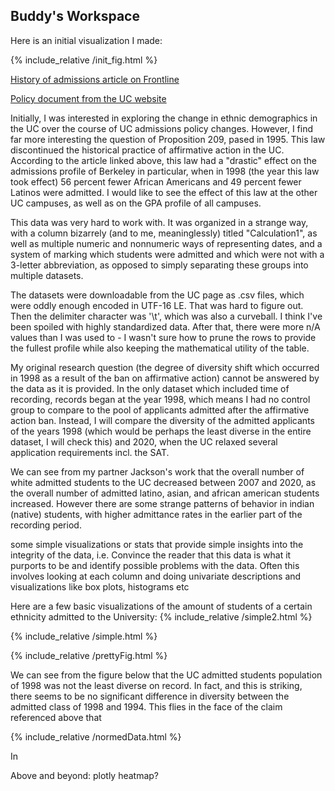 ## Buddy's Workspace

Here is an initial visualization I made:

{% include_relative /init_fig.html %}

[History of admissions article on Frontline](https://www.pbs.org/wgbh/pages/frontline/shows/sats/etc/ucb.html)

[Policy document from the UC website](https://admission.universityofcalifornia.edu/counselors/files/quick-reference.pdf)


Initially, I was interested in exploring the change in ethnic demographics in the UC over the course of UC admissions policy changes. However, I find far more interesting the question of Proposition 209, pased in 1995. This law discontinued the historical practice of affirmative action in the UC. According to the article linked above, this law had a "drastic" effect on the admissions profile of Berkeley in particular, when in 1998 (the year this law took effect) 56 percent fewer African Americans and 49 percent fewer Latinos were admitted. I would like to see the effect of this law at the other UC campuses, as well as on the GPA profile of all campuses.

This data was very hard to work with. It was organized in a strange way, with a column bizarrely (and to me, meaninglessly) titled "Calculation1", as well as multiple numeric and nonnumeric ways of representing dates, and a system of marking which students were admitted and which were not with a 3-letter abbreviation, as opposed to simply separating these groups into multiple datasets.

The datasets were downloadable from the UC page as .csv files, which were oddly enough encoded in UTF-16 LE. That was hard to figure out. Then the delimiter character was '\t', which was also a curveball. I think I've been spoiled with highly standardized data. After that, there were more n/A values than I was used to - I wasn't sure how to prune the rows to provide the fullest profile while also keeping the mathematical utility of the table.

My original research question (the degree of diversity shift which occurred in 1998 as a result of the ban on affirmative action) cannot be answered by the data as it is provided. In the only dataset which included time of recording, records began at the year 1998, which means I had no control group to compare to the pool of applicants admitted after the affirmative action ban. Instead, I will compare the diversity of the admitted applicants of the years 1998 (which would be perhaps the least diverse in the entire dataset, I will check this) and 2020, when the UC relaxed several application requirements incl. the SAT.


We can see from my partner Jackson's work that the overall number of white admitted students to the UC decreased between 2007 and 2020, as the overall number of admitted latino, asian, and african american students increased. However there are some strange patterns of behavior in indian (native) students, with higher admittance rates in the earlier part of the recording period.

some simple visualizations or stats that provide simple insights into the integrity of the data,
i.e. Convince the reader that this data is what it purports to be and identify possible problems with the data.
Often this involves looking at each column and doing univariate descriptions and visualizations like box plots, histograms etc

Here are a few basic visualizations of the amount of students of a certain ethnicity admitted to the University:
{% include_relative /simple2.html %}

{% include_relative /simple.html %}

{% include_relative /prettyFig.html %}

We can see from the figure below that the UC admitted students population of 1998 was not the least diverse on record. In fact, and this is striking, there seems to be no significant difference in diversity between the admitted class of 1998 and 1994. This flies in the face of the claim referenced above that 

{% include_relative /normedData.html %}

In

Above and beyond: plotly heatmap?